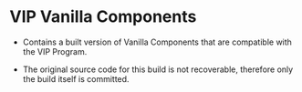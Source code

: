 # VIP Vanilla Components

- Contains a built version of Vanilla Components that are compatible with the VIP Program.

- The original source code for this build is not recoverable, therefore only the build itself is committed.
